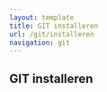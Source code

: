 ```yaml
---
layout: template
title: GIT installeren
url: /git/installeren
navigation: git
---
```


## GIT installeren
